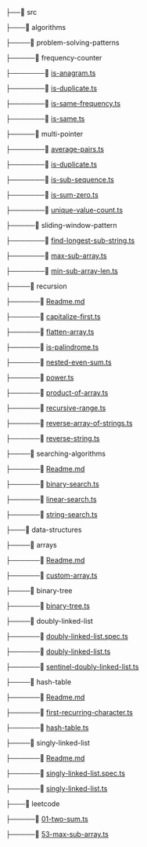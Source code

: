 
 ├──📂 src

 ├───📂 algorithms

 ├────📂 problem-solving-patterns

 ├─────📂 frequency-counter

 ├───────📜 [is-anagram.ts](src/algorithms/problem-solving-patterns/frequency-counter/is-anagram.ts)

 ├───────📜 [is-duplicate.ts](src/algorithms/problem-solving-patterns/frequency-counter/is-duplicate.ts)

 ├───────📜 [is-same-frequency.ts](src/algorithms/problem-solving-patterns/frequency-counter/is-same-frequency.ts)

 ├───────📜 [is-same.ts](src/algorithms/problem-solving-patterns/frequency-counter/is-same.ts)

 ├─────📂 multi-pointer

 ├───────📜 [average-pairs.ts](src/algorithms/problem-solving-patterns/multi-pointer/average-pairs.ts)

 ├───────📜 [is-duplicate.ts](src/algorithms/problem-solving-patterns/multi-pointer/is-duplicate.ts)

 ├───────📜 [is-sub-sequence.ts](src/algorithms/problem-solving-patterns/multi-pointer/is-sub-sequence.ts)

 ├───────📜 [is-sum-zero.ts](src/algorithms/problem-solving-patterns/multi-pointer/is-sum-zero.ts)

 ├───────📜 [unique-value-count.ts](src/algorithms/problem-solving-patterns/multi-pointer/unique-value-count.ts)

 ├─────📂 sliding-window-pattern

 ├───────📜 [find-longest-sub-string.ts](src/algorithms/problem-solving-patterns/sliding-window-pattern/find-longest-sub-string.ts)

 ├───────📜 [max-sub-array.ts](src/algorithms/problem-solving-patterns/sliding-window-pattern/max-sub-array.ts)

 ├───────📜 [min-sub-array-len.ts](src/algorithms/problem-solving-patterns/sliding-window-pattern/min-sub-array-len.ts)

 ├────📂 recursion

 ├──────📖 [Readme.md](src/algorithms/recursion/Readme.md)

 ├──────📜 [capitalize-first.ts](src/algorithms/recursion/capitalize-first.ts)

 ├──────📜 [flatten-array.ts](src/algorithms/recursion/flatten-array.ts)

 ├──────📜 [is-palindrome.ts](src/algorithms/recursion/is-palindrome.ts)

 ├──────📜 [nested-even-sum.ts](src/algorithms/recursion/nested-even-sum.ts)

 ├──────📜 [power.ts](src/algorithms/recursion/power.ts)

 ├──────📜 [product-of-array.ts](src/algorithms/recursion/product-of-array.ts)

 ├──────📜 [recursive-range.ts](src/algorithms/recursion/recursive-range.ts)

 ├──────📜 [reverse-array-of-strings.ts](src/algorithms/recursion/reverse-array-of-strings.ts)

 ├──────📜 [reverse-string.ts](src/algorithms/recursion/reverse-string.ts)

 ├────📂 searching-algorithms

 ├──────📖 [Readme.md](src/algorithms/searching-algorithms/Readme.md)

 ├──────📜 [binary-search.ts](src/algorithms/searching-algorithms/binary-search.ts)

 ├──────📜 [linear-search.ts](src/algorithms/searching-algorithms/linear-search.ts)

 ├──────📜 [string-search.ts](src/algorithms/searching-algorithms/string-search.ts)

 ├───📂 data-structures

 ├────📂 arrays

 ├──────📖 [Readme.md](src/data-structures/arrays/Readme.md)

 ├──────📜 [custom-array.ts](src/data-structures/arrays/custom-array.ts)

 ├────📂 binary-tree

 ├──────📜 [binary-tree.ts](src/data-structures/binary-tree/binary-tree.ts)

 ├────📂 doubly-linked-list

 ├──────🧪 [doubly-linked-list.spec.ts](src/data-structures/doubly-linked-list/doubly-linked-list.spec.ts)

 ├──────📜 [doubly-linked-list.ts](src/data-structures/doubly-linked-list/doubly-linked-list.ts)

 ├──────📜 [sentinel-doubly-linked-list.ts](src/data-structures/doubly-linked-list/sentinel-doubly-linked-list.ts)

 ├────📂 hash-table

 ├──────📖 [Readme.md](src/data-structures/hash-table/Readme.md)

 ├──────📜 [first-recurring-character.ts](src/data-structures/hash-table/first-recurring-character.ts)

 ├──────📜 [hash-table.ts](src/data-structures/hash-table/hash-table.ts)

 ├────📂 singly-linked-list

 ├──────📖 [Readme.md](src/data-structures/singly-linked-list/Readme.md)

 ├──────🧪 [singly-linked-list.spec.ts](src/data-structures/singly-linked-list/singly-linked-list.spec.ts)

 ├──────📜 [singly-linked-list.ts](src/data-structures/singly-linked-list/singly-linked-list.ts)

 ├───📂 leetcode

 ├─────📜 [01-two-sum.ts](src/leetcode/01-two-sum.ts)

 ├─────📜 [53-max-sub-array.ts](src/leetcode/53-max-sub-array.ts)
